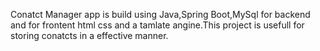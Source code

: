 Conatct Manager app is build using Java,Spring Boot,MySql for backend and for frontent html css and a tamlate angine.This project is usefull for storing conatcts in a effective manner.

